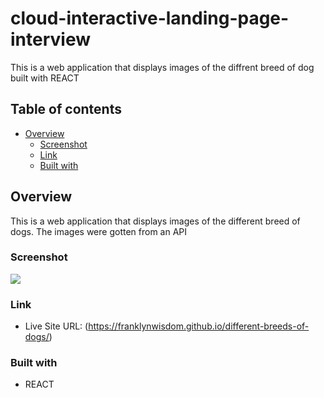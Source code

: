 # cloud-interactive-landing-page-interview

This is a web application that displays images of the diffrent breed of dog built with REACT

## Table of contents

- [Overview](#overview)
  - [Screenshot](#screenshot)
  - [Link](#link)
  - [Built with](#built-with)

## Overview
This is a web application that displays images of the different breed of dogs. The images were gotten from an API

### Screenshot

![](https://github.com/franklynwisdom/different-breeds-of-dogs/blob/master/breeds-of-dogs-screenshot.png)


### Link
- Live Site URL: (https://franklynwisdom.github.io/different-breeds-of-dogs/)

### Built with

- REACT
